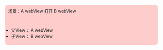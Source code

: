 <div style="border-radius:10px;background-color:#ffcccc;">
<p style="padding:10px;">场景：A webView 打开 B webView</p>
<ul style="padding:20px;">
    <li>父View： A webView</li>
    <li>子View： B webView</li>
</ul>
</div>
